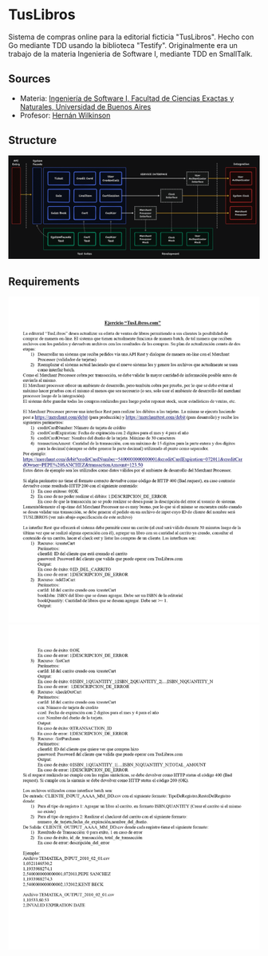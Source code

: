 # TusLibros
Sistema de compras online para la editorial ficticia "TusLibros". Hecho con Go mediante TDD usando la biblioteca "Testify". Originalmente era un trabajo de la materia Ingenieria de Software I, mediante TDD en SmallTalk.

## Sources
- Materia: [Ingeniería de Software I, Facultad de Ciencias Exactas y Naturales, Universidad de Buenos Aires]( https://www.isw2.com.ar/)
- Profesor: [Hernán Wilkinson](https://x.com/HernanWilkinson)

## Structure
![Arquitectura](assets/Architecture.png)

## Requirements
![Enunciado1](assets/Enunciado1.jpg)
![Enunciado2](assets/Enunciado2.jpg)
